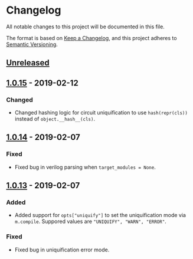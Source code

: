 # Changelog
All notable changes to this project will be documented in this file.

The format is based on [Keep a Changelog](https://keepachangelog.com/en/1.0.0/),
and this project adheres to [Semantic Versioning](https://semver.org/spec/v2.0.0.html).

## [Unreleased]

## [1.0.15] - 2019-02-12
### Changed
- Changed hashing logic for circuit uniquification to use `hash(repr(cls))`
  instead of `object.__hash__(cls)`.

## [1.0.14] - 2019-02-07
### Fixed
- Fixed bug in verilog parsing when `target_modules = None`.

## [1.0.13] - 2019-02-07
### Added
- Added support for `opts["uniquify"]` to set the uniquification mode via
  `m.compile`. Suppored values are `"UNIQUIFY", "WARN", "ERROR"`.

### Fixed
- Fixed bug in uniquification error mode.

[Unreleased]: https://github.com/phanrahan/magma/compare/v1.0.15...HEAD
[1.0.15]: https://github.com/phanrahan/magma/compare/v1.0.14...v1.0.15
[1.0.14]: https://github.com/phanrahan/magma/compare/v1.0.13...v1.0.14
[1.0.13]: https://github.com/phanrahan/magma/compare/v1.0.12...v1.0.13
